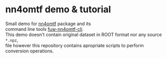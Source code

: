# nn4omtf demo & tutorial

Small demo for [nn4omtf](https://github.com/jlysiak/fuw-nn4omtf) package and its  
command line tools [fuw-nn4omtf-cli](https://github.com/jlysiak/fuw-nn4omtf-cli).  
This demo doesn't contain original dataset in ROOT format nor any source `*.npz`,  
file however this repository contains apropriate scripts to perform conversion operations.  

